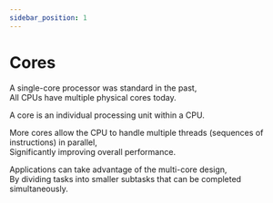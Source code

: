 ```yaml
---
sidebar_position: 1
---
```


# Cores

A single-core processor was standard in the past,  
All CPUs have multiple physical cores today.

A core is an individual processing unit within a CPU.

More cores allow the CPU to handle multiple threads (sequences of instructions) in parallel,  
Significantly improving overall performance.

Applications can take advantage of the multi-core design,  
By dividing tasks into smaller subtasks that can be completed simultaneously.
